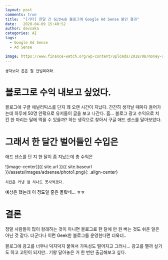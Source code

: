 ```yaml
---
layout: post
comments: true
title:  "[기타] 한달 간 GitHub 블로그에 Google Ad Sense 붙인 결과"
date:   2020-04-09 15:40:52
author: devsaka
categories: AI
tags:
  - Google Ad Sense
  - Ad Sense

image: https://www.finance-watch.org/wp-content/uploads/2018/08/money-supply-1600x1067.jpg
---
```


```
생각보다 돈은 잘 안벌리더라.
```

# 블로그로 수익 내보고 싶었다.

블로그에 구글 애널리틱스를 단지 꽤 오랜 시간이 지났다. 간간히 생각날 때마다 들어가는데 하루에 50명 안팎으로 유저들이 글을 보고 나간다. 흠... 블로그 광고 수익으로 치킨 한 마리는 달에 먹을 수 있을까? 하는 생각으로 찾아서 구글 애드 센스를 달아보았다.


# 그래서 한 달간 벌어들인 수입은

애드 센스를 단 지 한 달이 좀 지났는데 총 수익은

![image-center]({{ site.url }}{{ site.baseurl }}/assets/images/adsense/photo1.png){: .align-center}

```
치킨은 커녕 껌 하나도 못사먹겠다.
```

예상은 했는데 이 정도일 줄은 몰랐네... ㅎㅎ 

# 결론

정말 사람들이 많이 왕래하는 것이 아니면 블로그로 한 달에 만 원 버는 것도 쉬운 일은 아닌 것 같다. 더군다나 이런 Geek한 블로그를 운영한다면 더욱더..

블로그에 광고를 너무나 덕지덕지 붙여서 가독성도 떨어지고 그러니... 광고를 뗄까 싶기도 하고 고민이 되지만.. 기왕 달아놓은 거 한 번만 출금해보고 싶다.
